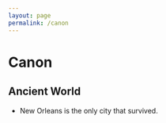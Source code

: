 ```yaml
---
layout: page
permalink: /canon
---
```


# Canon

## Ancient World

- New Orleans is the only city that survived.